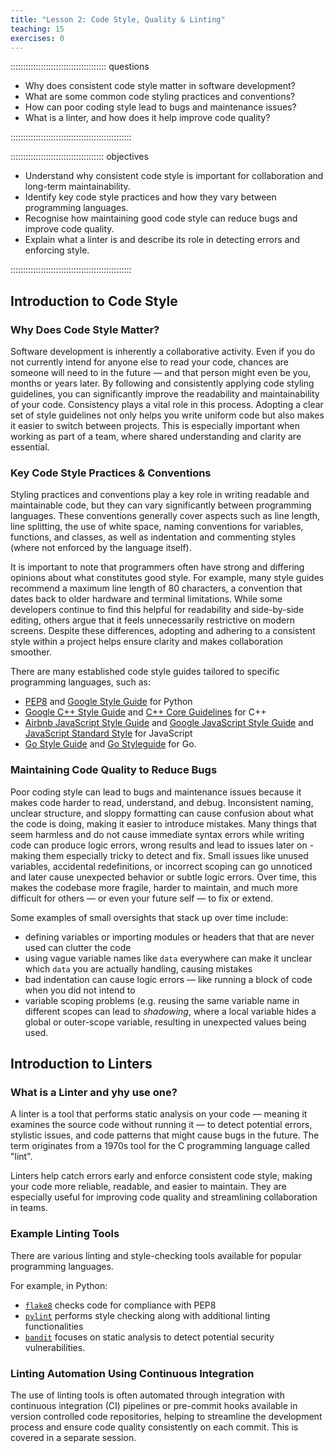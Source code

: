 ```yaml
---
title: "Lesson 2: Code Style, Quality & Linting"
teaching: 15
exercises: 0
---
```


:::::::::::::::::::::::::::::::::::::: questions 

- Why does consistent code style matter in software development?
- What are some common code styling practices and conventions?
- How can poor coding style lead to bugs and maintenance issues?
- What is a linter, and how does it help improve code quality?

::::::::::::::::::::::::::::::::::::::::::::::::

::::::::::::::::::::::::::::::::::::: objectives

- Understand why consistent code style is important for collaboration and long-term maintainability.
- Identify key code style practices and how they vary between programming languages.
- Recognise how maintaining good code style can reduce bugs and improve code quality.
- Explain what a linter is and describe its role in detecting errors and enforcing style.

::::::::::::::::::::::::::::::::::::::::::::::::

## Introduction to Code Style

### Why Does Code Style Matter?

Software development is inherently a collaborative activity. Even if you do not currently intend for anyone else to read your code, chances are someone will need to in the future — and that person might even be you, months or years later. By following and consistently applying code styling guidelines, you can significantly improve the readability and maintainability of your code. Consistency plays a vital role in this process. Adopting a clear set of style guidelines not only helps you write uniform code but also makes it easier to switch between projects. This is especially important when working as part of a team, where shared understanding and clarity are essential.

### Key Code Style Practices & Conventions

Styling practices and conventions play a key role in writing readable and maintainable code, but they can vary significantly between programming languages. These conventions generally cover aspects such as line length, line splitting, the use of white space, naming conventions for variables, functions, and classes, as well as indentation and commenting styles (where not enforced by the language itself).

It is important to note that programmers often have strong and differing opinions about what constitutes good style. For example, many style guides recommend a maximum line length of 80 characters, a convention that dates back to older hardware and terminal limitations. While some developers continue to find this helpful for readability and side-by-side editing, others argue that it feels unnecessarily restrictive on modern screens. Despite these differences, adopting and adhering to a consistent style within a project helps ensure clarity and makes collaboration smoother.

There are many established code style guides tailored to specific programming languages, such as:

- [PEP8](https://peps.python.org/pep-0008/) and [Google Style Guide](https://google.github.io/styleguide/pyguide.html) for Python
- [Google C++ Style Guide](https://google.github.io/styleguide/cppguide.html) and [C++ Core Guidelines](https://github.com/isocpp/CppCoreGuidelines) for C++
- [Airbnb JavaScript Style Guide](https://airbnb.io/javascript/) and [Google JavaScript Style Guide](https://google.github.io/styleguide/jsguide.html) and [JavaScript Standard Style](https://standardjs.com/) for JavaScript
- [Go Style Guide](https://google.github.io/styleguide/go/) and [Go Styleguide](https://github.com/bahlo/go-styleguide) for Go.

### Maintaining Code Quality to Reduce Bugs

Poor coding style can lead to bugs and maintenance issues because it makes code harder to read, understand, and debug. Inconsistent naming, unclear structure, and sloppy formatting can cause confusion about what the code is doing, making it easier to introduce mistakes. 
Many things that seem harmless and do not cause immediate syntax errors while writing code can produce logic errors, wrong results and lead to issues later on - making them especially tricky to detect and fix.
Small issues like unused variables, accidental redefinitions, or incorrect scoping can go unnoticed and later cause unexpected behavior or subtle logic errors. Over time, this makes the codebase more fragile, harder to maintain, and much more difficult for others — or even your future self — to fix or extend.

Some examples of small oversights that stack up over time include: 

- defining variables or importing modules or headers that that are never used can clutter the code
- using vague variable names like `data` everywhere can make it unclear which `data` you are actually handling, causing mistakes
- bad indentation can cause logic errors — like running a block of code when you did not intend to
- variable scoping problems (e.g. reusing the same variable name in different scopes can lead to *shadowing*, where a local variable hides a global or outer-scope variable, resulting in unexpected values being used.

## Introduction to Linters

### What is a Linter and yhy use one?

A linter is a tool that performs static analysis on your code — meaning it examines the source code without running it — to detect potential errors, stylistic issues, and code patterns that might cause bugs in the future. The term originates from a 1970s tool for the C programming language called "lint".

Linters help catch errors early and enforce consistent code style, making your code more reliable, readable, and easier to maintain. They are especially useful for improving code quality and streamlining collaboration in teams.

### Example Linting Tools 

There are various linting and style-checking tools available for popular programming languages. 

For example, in Python:

- [`flake8`](https://flake8.pycqa.org/en/latest/) checks code for compliance with PEP8
- [`pylint`](https://pypi.org/project/pylint/) performs style checking along with additional linting functionalities
- [`bandit`](https://bandit.readthedocs.io/en/latest/) focuses on static analysis to detect potential security vulnerabilities.

### Linting Automation Using Continuous Integration

The use of linting tools is often automated through integration with continuous integration (CI) pipelines or pre-commit hooks available in version controlled code repositories, helping to streamline the development process and ensure code quality consistently on each commit. This is covered in a separate session.
